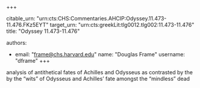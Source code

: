 +++


citable_urn: "urn:cts:CHS:Commentaries.AHCIP:Odyssey.11.473-11.476.FKz5EYT"
target_urn: "urn:cts:greekLit:tlg0012.tlg002:11.473-11.476"
title: "Odyssey 11.473-11.476"

authors:
- email: "frame@chs.harvard.edu"
  name: "Douglas Frame"
  username: "dframe"
+++

<p>analysis of antithetical fates of Achilles and Odysseus as contrasted by the by the “wits” of Odysseus and Achilles’ fate amongst the “mindless” dead</p>